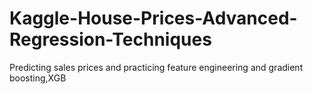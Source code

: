 # Kaggle-House-Prices-Advanced-Regression-Techniques
Predicting sales prices and practicing feature engineering and gradient boosting,XGB
